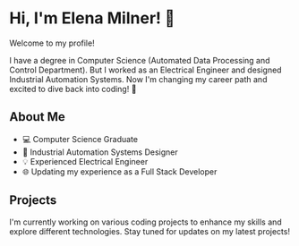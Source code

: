 # Hi, I'm Elena Milner! 👋

Welcome to my profile! 

I have a degree in Computer Science (Automated Data Processing and Control Department). But I worked as an Electrical Engineer and designed Industrial Automation Systems. Now I'm changing my career path and excited to dive back into coding! 🤿

## About Me

- 💻 Computer Science Graduate
- 🤖 Industrial Automation Systems Designer
- 💡 Experienced Electrical Engineer
- 🌐 Updating my experience as a Full Stack Developer

## Projects
I'm currently working on various coding projects to enhance my skills and explore different technologies. Stay tuned for updates on my latest projects!

